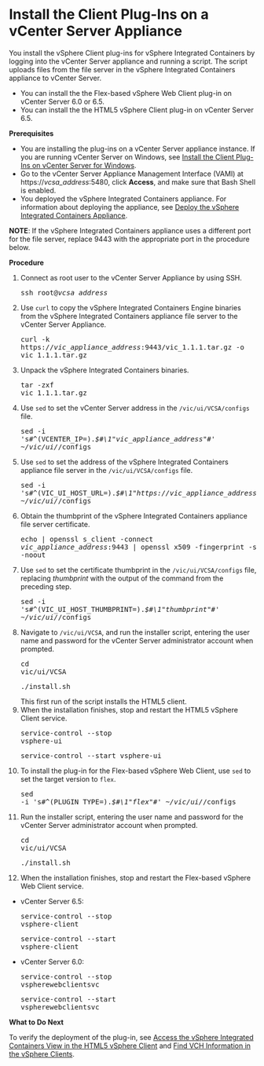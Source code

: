 # Install the Client Plug-Ins on a vCenter Server Appliance #

You install the vSphere Client plug-ins for vSphere Integrated Containers by logging into the vCenter Server appliance and running a script. The script uploads files from the file server in the vSphere Integrated Containers appliance to vCenter Server.

- You can install the the Flex-based vSphere Web Client plug-in on vCenter Server 6.0 or 6.5.
- You can install the the HTML5 vSphere Client plug-in on vCenter Server 6.5.

**Prerequisites**

- You are installing the plug-ins on a vCenter Server appliance instance. If you are running vCenter Server on Windows, see [Install the Client Plug-Ins on vCenter Server for Windows](plugins_vc_windows.md).
- Go to the vCenter Server Appliance Management Interface (VAMI) at https://<i>vcsa_address</i>:5480, click **Access**, and make sure that Bash Shell is enabled.
- You deployed the vSphere Integrated Containers appliance. For information about deploying the appliance, see [Deploy the vSphere Integrated Containers Appliance](deploy_vic_appliance.md).

**NOTE**: If the vSphere Integrated Containers appliance uses a different port for the file server, replace 9443 with the appropriate port in the procedure below.


**Procedure**

1. Connect as root user to the vCenter Server Appliance by using SSH.<pre>ssh root@<i>vcsa_address</i></pre>
4. Use `curl` to copy the vSphere Integrated Containers Engine binaries from the vSphere Integrated Containers appliance file server to the vCenter Server Appliance.<pre>curl -k https://<i>vic_appliance_address</i>:9443/vic_1.1.1.tar.gz -o vic_1.1.1.tar.gz</pre>
5. Unpack the vSphere Integrated Containers binaries.<pre>tar -zxf vic_1.1.1.tar.gz</pre>
5. Use `sed` to set the vCenter Server address in the `/vic/ui/VCSA/configs` file.<pre>sed -i 's#^\(VCENTER_IP=\).*$#\1"<i>vic_appliance_address</i>"#' ~/vic/ui/*/configs</pre>
6. Use `sed` to set the address of the vSphere Integrated Containers appliance file server in the `/vic/ui/VCSA/configs` file.<pre>sed -i 's#^\(VIC_UI_HOST_URL=\).*$#\1"https://<i>vic_appliance_address</i>:9443"#' ~/vic/ui/*/configs</pre>
7. Obtain the thumbprint of the vSphere Integrated Containers appliance file server certificate.<pre>echo | openssl s_client -connect <i>vic_appliance_address</i>:9443 | openssl x509 -fingerprint -sha1 -noout</pre>
8.  Use `sed` to set the certificate thumbprint in the `/vic/ui/VCSA/configs` file, replacing <i>thumbprint</i> with the output of the command from the preceding step.<pre>sed -i 's#^\(VIC_UI_HOST_THUMBPRINT=\).*$#\1"<i>thumbprint</i>"#' ~/vic/ui/*/configs</pre>
9. Navigate to `/vic/ui/VCSA`, and run the installer script, entering the user name and password for the vCenter Server administrator account when prompted.<pre>cd vic/ui/VCSA</pre><pre>./install.sh</pre>This first run of the script installs the HTML5 client.
10. When the installation finishes, stop and restart the HTML5 vSphere Client service.<pre>service-control --stop vsphere-ui</pre><pre>service-control --start vsphere-ui</pre>
10. To install the plug-in for the Flex-based vSphere Web Client, use `sed` to set the target version to `flex`.<pre>sed -i 's#^\(PLUGIN_TYPE=\).*$#\1"flex"#' ~/vic/ui/*/configs</pre>
11. Run the installer script, entering the user name and password for the vCenter Server administrator account when prompted.<pre>cd vic/ui/VCSA</pre><pre>./install.sh</pre>
10. When the installation finishes, stop and restart the Flex-based vSphere Web Client service.

   - vCenter Server 6.5: <pre>service-control --stop vsphere-client</pre><pre>service-control --start vsphere-client</pre>
   - vCenter Server 6.0: <pre>service-control --stop vspherewebclientsvc</pre><pre>service-control --start vspherewebclientsvc</pre>

**What to Do Next**

To verify the deployment of the plug-in, see [Access the vSphere Integrated Containers View in the HTML5 vSphere Client](access_h5_ui.md) and [Find VCH Information in the vSphere Clients](vch_portlet_ui.md).